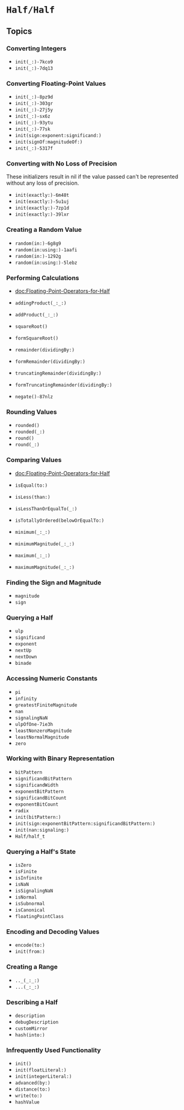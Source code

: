 # ``Half/Half``

## Topics

### Converting Integers

- ``init(_:)-7kco9``
- ``init(_:)-7dq13``

### Converting Floating-Point Values

- ``init(_:)-8pz9d``
- ``init(_:)-303gr``
- ``init(_:)-27j5y``
- ``init(_:)-sx6z``
- ``init(_:)-93ytu``
- ``init(_:)-77sk``
- ``init(sign:exponent:significand:)``
- ``init(signOf:magnitudeOf:)``
- ``init(_:)-5317f``

### Converting with No Loss of Precision

These initializers result in nil if the value passed can't be represented without any loss of precision.

- ``init(exactly:)-6m48t``
- ``init(exactly:)-5u1uj``
- ``init(exactly:)-7zp1d``
- ``init(exactly:)-39lxr``

### Creating a Random Value

- ``random(in:)-6g8g9``
- ``random(in:using:)-1aafi``
- ``random(in:)-1292g``
- ``random(in:using:)-5lebz``

### Performing Calculations

- <doc:Floating-Point-Operators-for-Half>

- ``addingProduct(_:_:)``
- ``addProduct(_:_:)``
- ``squareRoot()``
- ``formSquareRoot()``
- ``remainder(dividingBy:)``
- ``formRemainder(dividingBy:)``
- ``truncatingRemainder(dividingBy:)``
- ``formTruncatingRemainder(dividingBy:)``
- ``negate()-87nlz``

### Rounding Values

- ``rounded()``
- ``rounded(_:)``
- ``round()``
- ``round(_:)``

### Comparing Values

- <doc:Floating-Point-Operators-for-Half>

- ``isEqual(to:)``
- ``isLess(than:)``
- ``isLessThanOrEqualTo(_:)``
- ``isTotallyOrdered(belowOrEqualTo:)``
- ``minimum(_:_:)``
- ``minimumMagnitude(_:_:)``
- ``maximum(_:_:)``
- ``maximumMagnitude(_:_:)``

### Finding the Sign and Magnitude

- ``magnitude``
- ``sign``

### Querying a Half

- ``ulp``
- ``significand``
- ``exponent``
- ``nextUp``
- ``nextDown``
- ``binade``

### Accessing Numeric Constants

- ``pi``
- ``infinity``
- ``greatestFiniteMagnitude``
- ``nan``
- ``signalingNaN``
- ``ulpOfOne-7ie3h``
- ``leastNonzeroMagnitude``
- ``leastNormalMagnitude``
- ``zero``

### Working with Binary Representation

- ``bitPattern``
- ``significandBitPattern``
- ``significandWidth``
- ``exponentBitPattern``
- ``significandBitCount``
- ``exponentBitCount``
- ``radix``
- ``init(bitPattern:)``
- ``init(sign:exponentBitPattern:significandBitPattern:)``
- ``init(nan:signaling:)``
- ``Half/half_t``

### Querying a Half's State

- ``isZero``
- ``isFinite``
- ``isInfinite``
- ``isNaN``
- ``isSignalingNaN``
- ``isNormal``
- ``isSubnormal``
- ``isCanonical``
- ``floatingPointClass``

### Encoding and Decoding Values

- ``encode(to:)``
- ``init(from:)``

### Creating a Range

- ``.._(_:_:)``
- ``...(_:_:)``

### Describing a Half

- ``description``
- ``debugDescription``
- ``customMirror``
- ``hash(into:)``

### Infrequently Used Functionality

- ``init()``
- ``init(floatLiteral:)``
- ``init(integerLiteral:)``
- ``advanced(by:)``
- ``distance(to:)``
- ``write(to:)``
- ``hashValue``

<!-- Copyright (c) 2021 SomeRandomiOSDev. All Rights Reserved. -->
